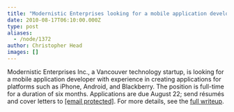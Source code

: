 ```yaml
---
title: "Modernistic Enterprises looking for a mobile application developer"
date: 2010-08-17T06:10:00.000Z
type: post
aliases:
  - /node/1372
author: Christopher Head
images: []
---
```


<div class="field field-name-body field-type-text-with-summary field-label-hidden"><div class="field-items"><div class="field-item even"><p>Modernistic Enterprises Inc., a Vancouver technology startup, is looking for a mobile application developer with experience in creating applications for platforms such as iPhone, Android, and Blackberry. The position is full-time for a duration of six months. Applications are due August 22; send r&#xE9;sum&#xE9;s and cover letters to <a href="/cdn-cgi/l/email-protection#c8a5a7acadbaa6a1bbbca1abe6a2a7aabb88afa5a9a1a4e6aba7a5"><span class="__cf_email__" data-cfemail="6d000209081f03041e19040e4307020f1e2d0a000c0401430e0200">[email&#xA0;protected]</span></a>. For more details, see the <a href="/files/20100808-modernistic-mobile.pdf">full writeup</a>.</p>
</div></div></div>    <footer>
          </footer>
